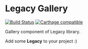 Legacy Gallery
======

[![Build Status](https://travis-ci.org/eugeneego/legacy.svg?branch=master)](https://travis-ci.org/eugeneego/legacy)
[![Carthage compatible](https://img.shields.io/badge/Carthage-compatible-4BC51D.svg?style=flat)](https://github.com/Carthage/Carthage)

Gallery component of Legacy library.

Add some **Legacy** to your project :)
